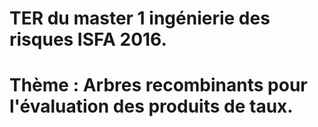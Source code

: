 # TER du master 1 ingénierie des risques ISFA 2016.

# Thème : Arbres recombinants pour l'évaluation des produits de taux.
